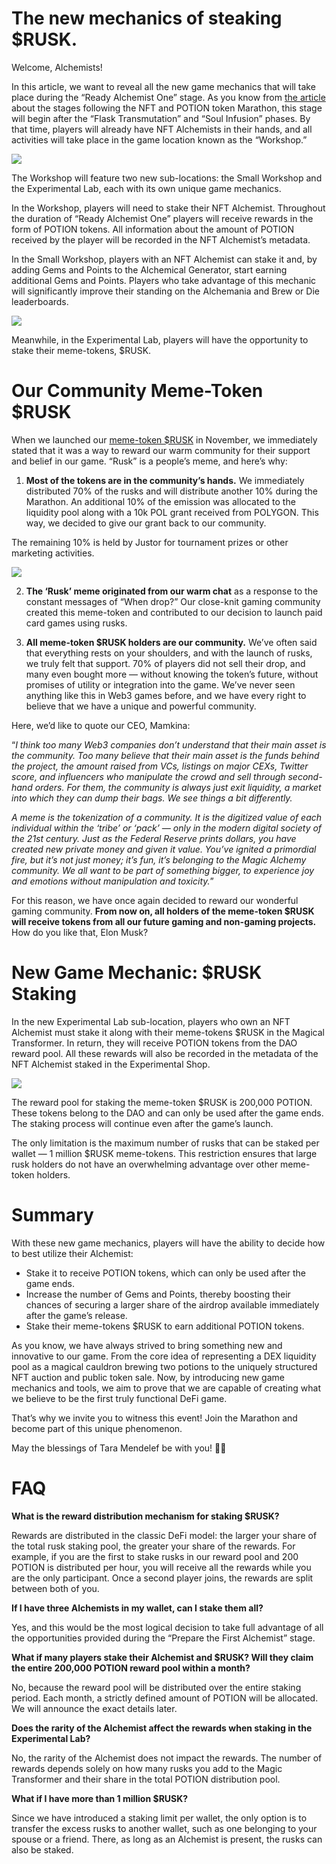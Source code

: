 The new mechanics of steaking $RUSK.
====================================


Welcome, Alchemists!

In this article, we want to reveal all the new game mechanics that will take place during the “Ready Alchemist One” stage. As you know from [the article](../Post-Token_and_NFT_Marathon_Stages/Post-Token_and_NFT_Marathon_Stages_en.md) about the stages following the NFT and POTION token Marathon, this stage will begin after the “Flask Transmutation” and “Soul Infusion” phases. By that time, players will already have NFT Alchemists in their hands, and all activities will take place in the game location known as the “Workshop.”


![](images/img-1.2x.png)

The Workshop will feature two new sub-locations: the Small Workshop and the Experimental Lab, each with its own unique game mechanics.

In the Workshop, players will need to stake their NFT Alchemist. Throughout the duration of “Ready Alchemist One” players will receive rewards in the form of POTION tokens. All information about the amount of POTION received by the player will be recorded in the NFT Alchemist’s metadata.

In the Small Workshop, players with an NFT Alchemist can stake it and, by adding Gems and Points to the Alchemical Generator, start earning additional Gems and Points. Players who take advantage of this mechanic will significantly improve their standing on the Alchemania and Brew or Die leaderboards.


![](images/img-2.2x.png)

Meanwhile, in the Experimental Lab, players will have the opportunity to stake their meme-tokens, $RUSK.

Our Community Meme-Token $RUSK
==============================

When we launched our [meme-token $RUSK](../RUSK_Tokenomics/RUSK_Tokenomics_en.md) in November, we immediately stated that it was a way to reward our warm community for their support and belief in our game. “Rusk” is a people’s meme, and here’s why:

1. **Most of the tokens are in the community’s hands.** We immediately distributed 70% of the rusks and will distribute another 10% during the Marathon. An additional 10% of the emission was allocated to the liquidity pool along with a 10k POL grant received from POLYGON. This way, we decided to give our grant back to our community.

The remaining 10% is held by Justor for tournament prizes or other marketing activities.


![](images/img-3.2x.png)

2. **The ‘Rusk’ meme originated from our warm chat** as a response to the constant messages of “When drop?” Our close-knit gaming community created this meme-token and contributed to our decision to launch paid card games using rusks.

3. **All meme-token $RUSK holders are our community.** We’ve often said that everything rests on your shoulders, and with the launch of rusks, we truly felt that support. 70% of players did not sell their drop, and many even bought more — without knowing the token’s future, without promises of utility or integration into the game. We’ve never seen anything like this in Web3 games before, and we have every right to believe that we have a unique and powerful community.

Here, we’d like to quote our CEO, Mamkina:

“*I think too many Web3 companies don’t understand that their main asset is the community. Too many believe that their main asset is the funds behind the project, the amount raised from VCs, listings on major CEXs, Twitter score, and influencers who manipulate the crowd and sell through second-hand orders. For them, the community is always just exit liquidity, a market into which they can dump their bags. We see things a bit differently.*

*A meme is the tokenization of a community. It is the digitized value of each individual within the ‘tribe’ or ‘pack’ — only in the modern digital society of the 21st century. Just as the Federal Reserve prints dollars, you have created new private money and given it value. You’ve ignited a primordial fire, but it’s not just money; it’s fun, it’s belonging to the Magic Alchemy community. We all want to be part of something bigger, to experience joy and emotions without manipulation and toxicity.*”

For this reason, we have once again decided to reward our wonderful gaming community. **From now on, all holders of the meme-token $RUSK will receive tokens from all our future gaming and non-gaming projects.** How do you like that, Elon Musk?

New Game Mechanic: $RUSK Staking
================================

In the new Experimental Lab sub-location, players who own an NFT Alchemist must stake it along with their meme-tokens $RUSK in the Magical Transformer. In return, they will receive POTION tokens from the DAO reward pool. All these rewards will also be recorded in the metadata of the NFT Alchemist staked in the Experimental Shop.


![](images/img-4.2x.png)

The reward pool for staking the meme-token $RUSK is 200,000 POTION. These tokens belong to the DAO and can only be used after the game ends. The staking process will continue even after the game’s launch.

The only limitation is the maximum number of rusks that can be staked per wallet — 1 million $RUSK meme-tokens. This restriction ensures that large rusk holders do not have an overwhelming advantage over other meme-token holders.

Summary
=======

With these new game mechanics, players will have the ability to decide how to best utilize their Alchemist:

* Stake it to receive POTION tokens, which can only be used after the game ends.
* Increase the number of Gems and Points, thereby boosting their chances of securing a larger share of the airdrop available immediately after the game’s release.
* Stake their meme-tokens $RUSK to earn additional POTION tokens.

As you know, we have always strived to bring something new and innovative to our game. From the core idea of representing a DEX liquidity pool as a magical cauldron brewing two potions to the uniquely structured NFT auction and public token sale. Now, by introducing new game mechanics and tools, we aim to prove that we are capable of creating what we believe to be the first truly functional DeFi game.

That’s why we invite you to witness this event! Join the Marathon and become part of this unique phenomenon.

May the blessings of Tara Mendelef be with you! 🔮✨

FAQ
===

**What is the reward distribution mechanism for staking $RUSK?**

Rewards are distributed in the classic DeFi model: the larger your share of the total rusk staking pool, the greater your share of the rewards. For example, if you are the first to stake rusks in our reward pool and 200 POTION is distributed per hour, you will receive all the rewards while you are the only participant. Once a second player joins, the rewards are split between both of you.

**If I have three Alchemists in my wallet, can I stake them all?**

Yes, and this would be the most logical decision to take full advantage of all the opportunities provided during the “Prepare the First Alchemist” stage.

**What if many players stake their Alchemist and $RUSK? Will they claim the entire 200,000 POTION reward pool within a month?**

No, because the reward pool will be distributed over the entire staking period. Each month, a strictly defined amount of POTION will be allocated. We will announce the exact details later.

**Does the rarity of the Alchemist affect the rewards when staking in the Experimental Lab?**

No, the rarity of the Alchemist does not impact the rewards. The number of rewards depends solely on how many rusks you add to the Magic Transformer and their share in the total POTION distribution pool.

**What if I have more than 1 million $RUSK?**

Since we have introduced a staking limit per wallet, the only option is to transfer the excess rusks to another wallet, such as one belonging to your spouse or a friend. There, as long as an Alchemist is present, the rusks can also be staked.
